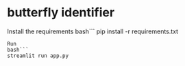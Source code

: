 # butterfly identifier

Install the requirements
bash```
pip install -r requirements.txt
```
Run
bash``` 
streamlit run app.py
```
